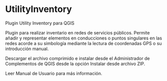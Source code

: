 # UtilityInventory
Plugin Utility Inventory para QGIS

Plugin para realizar inventario en redes de servicios públicos. Permite añadir y representar elementos en conducciones o puntos singulares en las redes acorde a su simbología mediante la lectura de coordenadas GPS o su introducción manual.

Descargar el archivo comprimido e instalar desde el Administrador de Complementos de QGIS desde la opción Instalar desde archivo ZIP.

Leer Manual de Usuario para más información.
